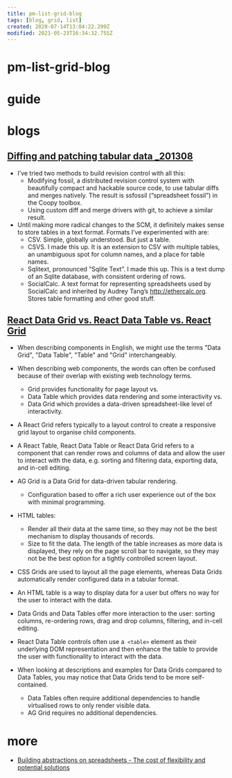 ```yaml
---
title: pm-list-grid-blog
tags: [blog, grid, list]
created: 2020-07-14T13:04:22.299Z
modified: 2021-05-23T16:34:32.755Z
---
```


# pm-list-grid-blog

# guide

# blogs

## [Diffing and patching tabular data _201308](https://okfnlabs.org/blog/2013/08/08/diffing-and-patching-data.html)

- I’ve tried two methods to build revision control with all this:
  - Modifying fossil, a distributed revision control system with beautifully compact and hackable source code, to use tabular diffs and merges natively. The result is ssfossil (“spreadsheet fossil”) in the Coopy toolbox.
  - Using custom diff and merge drivers with git, to achieve a similar result. 
- Until making more radical changes to the SCM, it definitely makes sense to store tables in a text format. Formats I’ve experimented with are:
  - CSV. Simple, globally understood. But just a table.
  - CSVS. I made this up. It is an extension to CSV with multiple tables, an unambiguous spot for column names, and a place for table names. 
  - Sqlitext, pronounced “Sqlite Text”. I made this up. This is a text dump of an Sqlite database, with consistent ordering of rows. 
  - SocialCalc. A text format for representing spreadsheets used by SocialCalc and inherited by Audrey Tang’s http://ethercalc.org. Stores table formatting and other good stuff.

## [React Data Grid vs. React Data Table vs. React Grid](https://blog.ag-grid.com/react-data-grid-vs-react-data-table-vs-react-grid/)

- When describing components in English, we might use the terms "Data Grid", "Data Table", "Table" and "Grid" interchangeably. 
- When describing web components, the words can often be confused because of their overlap with existing web technology terms.
  - Grid provides functionality for page layout vs.
  - Data Table which provides data rendering and some interactivity vs.
  - Data Grid which provides a data-driven spreadsheet-like level of interactivity.

- A React Grid refers typically to a layout control to create a responsive grid layout to organise child components.
- A React Table, React Data Table or React Data Grid refers to a component that can render rows and columns of data and allow the user to interact with the data, e.g. sorting and filtering data, exporting data, and in-cell editing.
- AG Grid is a Data Grid for data-driven tabular rendering. 
  - Configuration based to offer a rich user experience out of the box with minimal programming. 

- HTML tables:
  - Render all their data at the same time, so they may not be the best mechanism to display thousands of records.
  - Size to fit the data. The length of the table increases as more data is displayed, they rely on the page scroll bar to navigate, so they may not be the best option for a tightly controlled screen layout.

- CSS Grids are used to layout all the page elements, whereas Data Grids automatically render configured data in a tabular format.

- An HTML table is a way to display data for a user but offers no way for the user to interact with the data.
- Data Grids and Data Tables offer more interaction to the user: sorting columns, re-ordering rows, drag and drop columns, filtering, and in-cell editing.
- React Data Table controls often use a` <table>` element as their underlying DOM representation and then enhance the table to provide the user with functionality to interact with the data.
- When looking at descriptions and examples for Data Grids compared to Data Tables, you may notice that Data Grids tend to be more self-contained.
  - Data Tables often require additional dependencies to handle virtualised rows to only render visible data.
  - AG Grid requires no additional dependencies.
# more
- [Building abstractions on spreadsheets - The cost of flexibility and potential solutions](https://subset.so/blog/building-abstractions-on-spreadsheets)
